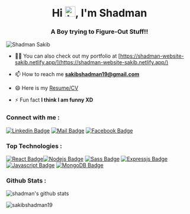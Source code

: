 <h1 align="center">Hi <img src="https://user-images.githubusercontent.com/1303154/88677602-1635ba80-d120-11ea-84d8-d263ba5fc3c0.gif" width="28px" alt="hi">, I'm Shadman</h1>
<h3 align="center">A Boy trying to Figure-Out Stuff!!</h3>
<p align="left"> <img src="https://komarev.com/ghpvc/?username=sakibshadman19&label=Profile%20views&color=129e00&style=plastic" alt="Shadman Sakib" /> </p>

- 👨‍💻 You can also check out my portfolio at [https://shadman-website-sakib.netlify.app/](https://shadman-website-sakib.netlify.app/)

- 📫 How to reach me **sakibshadman19@gmail.com**

- 😄 Here is my  [Resume/CV](https://drive.google.com/file/d/1wskg2uP4_cOUQ6Efsu7fMqHuvXb490Tm/view)


- ⚡ Fun fact **I think I am funny XD**

<h3 align="left">Connect with me :</h3>




 [![Linkedin Badge](https://img.shields.io/badge/-LinkedIn-0e76a8?style=flat&labelColor=0e76a8&logo=linkedin&logoColor=white)](https://www.linkedin.com/in/shadman-sakib-95462923a/)   [![Mail Badge](https://img.shields.io/badge/-Gmail-c0392b?style=flat&labelColor=c0392b&logo=gmail&logoColor=white)](mailto:sakibshadman19@gmail.com) [![Facebook Badge](https://img.shields.io/badge/-Facebook-1ca0f1?style=flat&labelColor=1ca0f1&logo=facebook&logoColor=white&link=https://www.facebook.com/shadman.sakibtanmoy/)](https://www.facebook.com/shadman.sakibtanmoy/)

 

<!-- #### Top Technologies -->
<h3 align="left">Top Technologies :</h3>

<!-- TODO: Make technologies links takes you to repositories -->

[![React Badge](https://img.shields.io/badge/-React-61DBFB?style=for-the-badge&labelColor=black&logo=react&logoColor=61DBFB)](#)[![Nodejs Badge](https://img.shields.io/badge/-Nodejs-3C873A?style=for-the-badge&labelColor=black&logo=node.js&logoColor=3C873A)](#)
 [![Sass Badge](https://img.shields.io/badge/-Sass-C66394?style=for-the-badge&labelColor=black&logo=sass&logoColor=C66394)](#)
[![Expressjs Badge](https://img.shields.io/badge/-express-3C873A?style=for-the-badge&labelColor=black&logo=express&logoColor=3C873A)](#) [![Javascript Badge](https://img.shields.io/badge/-Javascript-F0DB4F?style=for-the-badge&labelColor=black&logo=javascript&logoColor=F0DB4F)](#)
[![MongoDB Badge](https://img.shields.io/badge/-mongodb-3C873A?style=for-the-badge&labelColor=black&logo=mongodb&logoColor=3C873A)](#)




 <!-- #### Github Stats -->
 <h3 align="left">Github Stats :</h3>

![shadman's github stats](https://github-readme-stats.vercel.app/api?username=sakibshadman19&count_private=true&theme=tokyonight&hide=contribs,prs)

 <p><img align="left"src="https://github-readme-stats.vercel.app/api/top-langs?username=sakibshadman19&show_icons=true&theme=tokyonight&locale=en&layout=compact" alt="sakibshadman19" /></p>

